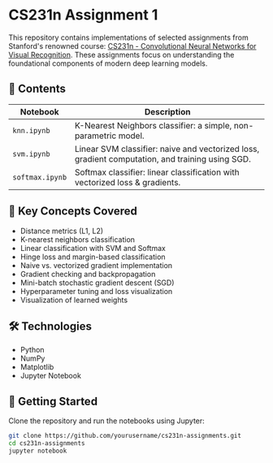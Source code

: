 # CS231n Assignment 1

This repository contains implementations of selected assignments from Stanford's renowned course: [CS231n - Convolutional Neural Networks for Visual Recognition](http://cs231n.stanford.edu/). These assignments focus on understanding the foundational components of modern deep learning models.

## 📁 Contents

| Notebook        | Description                                                                 |
|----------------|-----------------------------------------------------------------------------|
| `knn.ipynb`     | K-Nearest Neighbors classifier: a simple, non-parametric model.            |
| `svm.ipynb`     | Linear SVM classifier: naive and vectorized loss, gradient computation, and training using SGD. |
| `softmax.ipynb` | Softmax classifier: linear classification with vectorized loss & gradients.|

## 🧠 Key Concepts Covered

- Distance metrics (L1, L2)
- K-nearest neighbors classification
- Linear classification with SVM and Softmax
- Hinge loss and margin-based classification
- Naive vs. vectorized gradient implementation
- Gradient checking and backpropagation
- Mini-batch stochastic gradient descent (SGD)
- Hyperparameter tuning and loss visualization
- Visualization of learned weights

## 🛠️ Technologies

- Python
- NumPy
- Matplotlib
- Jupyter Notebook

## 🚀 Getting Started

Clone the repository and run the notebooks using Jupyter:

```bash
git clone https://github.com/yourusername/cs231n-assignments.git
cd cs231n-assignments
jupyter notebook
